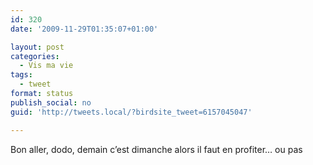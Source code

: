```yaml
---
id: 320
date: '2009-11-29T01:35:07+01:00'

layout: post
categories:
  - Vis ma vie
tags:
  - tweet
format: status
publish_social: no
guid: 'http://tweets.local/?birdsite_tweet=6157045047'

---
```


Bon aller, dodo, demain c’est dimanche alors il faut en profiter… ou pas